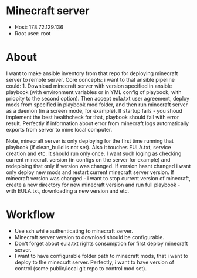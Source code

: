 # Minecraft server
- Host: 178.72.129.136
- Root user: root

# About
I want to make ansible inventory from that repo for deploying minecraft server to remote server. Core concepts: i want to that ansible pipeline could: 1. Download minecraft
server with version specified in ansible playbook (with environment variables or in YML config of playbook, with priopity to the second option). Then accept eula.txt user
agreement, deploy mods from specified in playbook mod folder, and then run minecraft server as a daemon (in a screen mode, for example). If startup fails - you shoud
implement the best healthcheck for that, playbook should fail with error result. Perfectly if information about error from minecraft logs automatically exports from server
to mine local computer.

Note, minecraft server is only deploying for the first time running that playbook (if clean_build is not set). Also it touches EULA.txt, service creation and etc. It should run only once. I
want such loging as checking current minecraft version (in configs on the server for example) and redeploing that only if version was changed. If version hasnt changed i
want only deploy new mods and restart current minecraft server version. If minecraft version was changed - i want to stop current version of minecraft, create a new
directory for new minecraft version and run full playbook - with EULA.txt, downloading a new version and etc.

# Workflow
- Use ssh while authenticating to minecraft server.
- Minecraft server version to download should be configurable.
- Don't forget about eula.txt rights consumption for first deploy minecraft server.
- I want to have configurable folder path to minecraft mods, that i want to deploy to the minecraft server. Perfectly, i want to have version of control (some public/local git repo to control mod set).